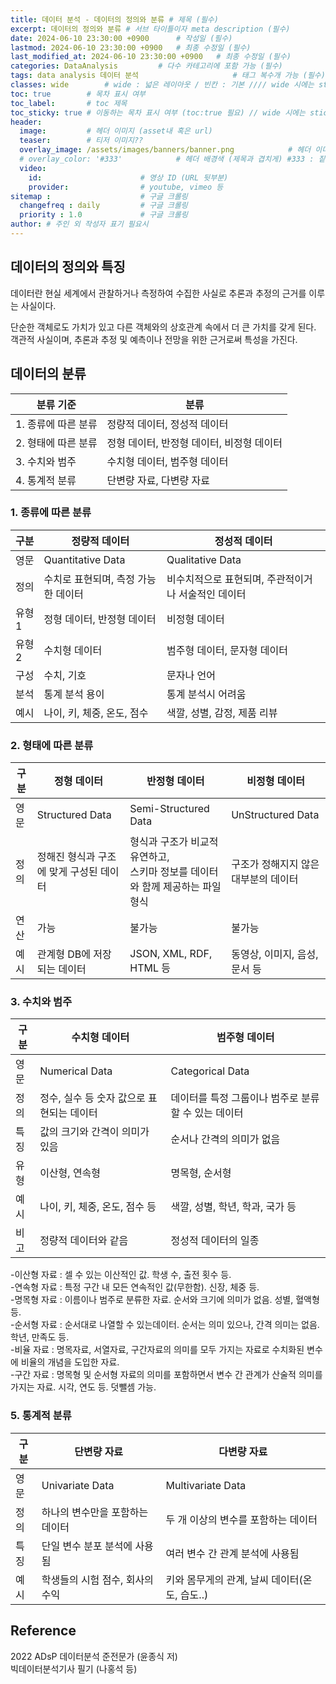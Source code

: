 ```yaml
---
title: 데이터 분석 - 데이터의 정의와 분류 # 제목 (필수)
excerpt: 데이터의 정의와 분류 # 서브 타이틀이자 meta description (필수)
date: 2024-06-10 23:30:00 +0900      # 작성일 (필수)
lastmod: 2024-06-10 23:30:00 +0900   # 최종 수정일 (필수)
last_modified_at: 2024-06-10 23:30:00 +0900   # 최종 수정일 (필수)
categories: DataAnalysis         # 다수 카테고리에 포함 가능 (필수)
tags: data analysis 데이터 분석                     # 태그 복수개 가능 (필수)
classes: wide        # wide : 넓은 레이아웃 / 빈칸 : 기본 //// wide 시에는 sticky toc 불가
toc: true        # 목차 표시 여부
toc_label:       # toc 제목
toc_sticky: true # 이동하는 목차 표시 여부 (toc:true 필요) // wide 시에는 sticky toc 불가
header: 
  image:         # 헤더 이미지 (asset내 혹은 url)
  teaser:        # 티저 이미지??
  overlay_image: /assets/images/banners/banner.png            # 헤더 이미지 (제목과 겹치게)
  # overlay_color: '#333'            # 헤더 배경색 (제목과 겹치게) #333 : 짙은 회색 (필수)
  video:
    id:                      # 영상 ID (URL 뒷부분)
    provider:                # youtube, vimeo 등
sitemap :                    # 구글 크롤링
  changefreq : daily         # 구글 크롤링
  priority : 1.0             # 구글 크롤링
author: # 주인 외 작성자 표기 필요시
---
```

<!--postNo: 20240610_001-->

## 데이터의 정의와 특징  

데이터란 현실 세계에서 관찰하거나 측정하여 수집한 사실로 추론과 추정의 근거를 이루는 사실이다.  

단순한 객체로도 가치가 있고 다른 객체와의 상호관계 속에서 더 큰 가치를 갖게 된다.  
객관적 사실이며, 추론과 추정 및 예측이나 전망을 위한 근거로써 특성을 가진다.  

## 데이터의 분류  

|분류 기준|분류|
|---|---|
|1. 종류에 따른 분류|정량적 데이터, 정성적 데이터|
|2. 형태에 따른 분류|정형 데이터, 반정형 데이터, 비정형 데이터|
|3. 수치와 범주|수치형 데이터, 범주형 데이터|
|4. 통계적 분류|단변량 자료, 다변량 자료|

### 1. 종류에 따른 분류  

|구분|정량적 데이터|정성적 데이터|
|---|---|---|
|영문|Quantitative Data|Qualitative Data|
|정의|수치로 표현되며, 측정 가능한 데이터|비수치적으로 표현되며, 주관적이거나 서술적인 데이터|
|유형1|정형 데이터, 반정형 데이터|비정형 데이터|
|유형2|수치형 데이터|범주형 데이터, 문자형 데이터|
|구성|수치, 기호|문자나 언어|
|분석|통계 분석 용이|통계 분석시 어려움|
|예시|나이, 키, 체중, 온도, 점수|색깔, 성별, 감정, 제품 리뷰|

### 2. 형태에 따른 분류  

|구분|정형 데이터|반정형 데이터|비정형 데이터|
|---|---|---|---|
|영문|Structured Data|Semi-Structured Data|UnStructured Data|
|정의|정해진 형식과 구조에 맞게 구성된 데이터|형식과 구조가 비교적 유연하고,<br>스키마 정보를 데이터와 함께 제공하는 파일 형식|구조가 정해지지 않은 대부분의 데이터|
|연산|가능|불가능|불가능|
|예시|관계형 DB에 저장되는 데이터|JSON, XML, RDF, HTML 등|동영상, 이미지, 음성, 문서 등|

### 3. 수치와 범주  

|구분|수치형 데이터|범주형 데이터|
|---|---|---|
|영문|Numerical Data|Categorical Data|
|정의|정수, 실수 등 숫자 값으로 표현되는 데이터|데이터를 특정 그룹이나 범주로 분류할 수 있는 데이터|
|특징|값의 크기와 간격이 의미가 있음|순서나 간격의 의미가 없음|
|유형|이산형, 연속형|명목형, 순서형|
|예시|나이, 키, 체중, 온도, 점수 등|색깔, 성별, 학년, 학과, 국가 등|
|비고|정량적 데이터와 같음|정성적 데이터의 일종|

-이산형 자료 : 셀 수 있는 이산적인 값. 학생 수, 출전 횟수 등.  
-연속형 자료 : 특정 구간 내 모든 연속적인 값(무한함). 신장, 체중 등.  
-명목형 자료 : 이름이나 범주로 분류한 자료. 순서와 크기에 의미가 없음. 성별, 혈액형 등.  
-순서형 자료 : 순서대로 나열할 수 있는데이터. 순서는 의미 있으나, 간격 의미는 없음. 학년, 만족도 등.  
-비율 자료 : 명목자료, 서열자료, 구간자료의 의미를 모두 가지는 자료로 수치화된 변수에 비율의 개념을 도입한 자료.  
-구간 자료 : 명목형 및 순서형 자료의 의미를 포함하면서 변수 간 관계가 산술적 의미를 가지는 자료. 시각, 연도 등. 덧뺄셈 가능.  

### 5. 통계적 분류  

|구분|단변량 자료|다변량 자료|
|---|---|---|
|영문|Univariate Data|Multivariate Data|
|정의|하나의 변수만을 포함하는 데이터|두 개 이상의 변수를 포함하는 데이터|
|특징|단일 변수 분포 분석에 사용됨|여러 변수 간 관계 분석에 사용됨|
|예시|학생들의 시험 점수, 회사의 수익|키와 몸무게의 관계, 날씨 데이터(온도, 습도..)|


## Reference  
2022 ADsP 데이터분석 준전문가 (윤종식 저)  
빅데이터분석기사 필기 (나홍석 등)  